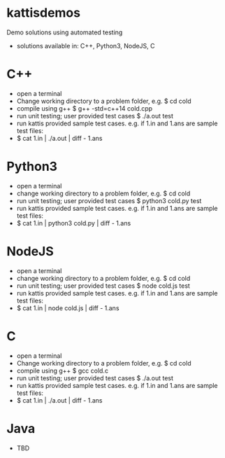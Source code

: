 # kattisdemos

Demo solutions using automated testing

-   solutions available in: C++, Python3, NodeJS, C

# C++

-   open a terminal
-   Change working directory to a problem folder, e.g.
    \$ cd cold
-   compile using g++
    \$ g++ -std=c++14 cold.cpp
-   run unit testing; user provided test cases
    \$ ./a.out test
-   run kattis provided sample test cases. e.g. if 1.in and 1.ans are sample test files:
-   \$ cat 1.in | ./a.out | diff - 1.ans

# Python3

-   open a terminal
-   change working directory to a problem folder, e.g.
    \$ cd cold
-   run unit testing; user provided test cases
    \$ python3 cold.py test
-   run kattis provided sample test cases. e.g. if 1.in and 1.ans are sample test files:
-   \$ cat 1.in | python3 cold.py | diff - 1.ans

# NodeJS

-   open a terminal
-   change working directory to a problem folder, e.g.
    \$ cd cold
-   run unit testing; user provided test cases
    \$ node cold.js test
-   run kattis provided sample test cases. e.g. if 1.in and 1.ans are sample test files:
-   \$ cat 1.in | node cold.js | diff - 1.ans

# C

-   open a terminal
-   Change working directory to a problem folder, e.g.
    \$ cd cold
-   compile using g++
    \$ gcc cold.c
-   run unit testing; user provided test cases
    \$ ./a.out test
-   run kattis provided sample test cases. e.g. if 1.in and 1.ans are sample test files:
-   \$ cat 1.in | ./a.out | diff - 1.ans

# Java

-   TBD
